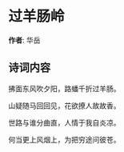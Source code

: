 # 过羊肠岭

**作者**: 华岳

## 诗词内容

拂面东风吹夕阳，路蟠千折过羊肠。

山疑随马回回见，花欲撩人故故香。

世路与谁分曲直，人情于我自炎凉。

何当更上风烟上，为把穷途问彼苍。

